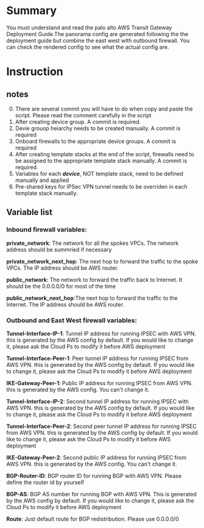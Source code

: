# Summary
You must understand and read  the palo alto AWS Transit Gateway Deployment Guide.The panorama config are generated following the the deployment guide but combine the east west with outbound firewall. You can check the rendered config to see what the actual config are.

# Instruction



## notes
0. There are several commit you will have to do when copy and paste the script. Please read the comment carefully in the script
1. After creating device group. A commit is required.
2. Devie grouop heiarchy needs to be created manually. A commit is required
3. Onboard firewalls to the appropriate device groups. A commit is required
4. After creating template stacks at the end of the script, firewalls need to be assigned to the appropriate template stack manually. A commit is required.
5. Variables for each ***device***, NOT template stack, need to be defined manually and applied 
6. Pre-shared keys for IPSec VPN tunnel needs to be overriden in each template stack manually.


## Variable list


### Inbound firewall variables:

**private_network**: The network for all the spokes VPCs. The network address should be summried if necessary

**private_network_next_hop**: The next hop to forward the traffic to the spoke VPCs. The IP address should be AWS router.

**public_network**: The network to forward the traffic back to Internet. It should be the 0.0.0.0/0 for most of the time

**public_network_next_hop**:The next hop to forward the traffic to the Internet. The IP address should be AWS router.




### Outbound and East West firewall variables:

**Tunnel-Interface-IP-1**: Tunnel IP address for running IPSEC with AWS VPN. this is generated by the AWS config by default. If you would like to change it, please ask the Cloud Ps to modify it before AWS deployment

**Tunnel-Interface-Peer-1**: Peer tunnel IP address for running IPSEC from AWS VPN. this is generated by the AWS config by default. If you would like to change it, please ask the Cloud Ps to modify it before AWS deployment

**IKE-Gateway-Peer-1**: Public IP address for running IPSEC from AWS VPN. this is generated by the AWS config. You can't change it.

**Tunnel-Interface-IP-2**: Second tunnel IP address for running IPSEC with AWS VPN. this is generated by the AWS config by default. If you would like to change it, please ask the Cloud Ps to modify it before AWS deployment

**Tunnel-Interface-Peer-2**: Second peer tunnel IP address for running IPSEC from AWS VPN. this is generated by the AWS config by default. If you would like to change it, please ask the Cloud Ps to modify it before AWS deployment

**IKE-Gateway-Peer-2**: Second public IP address for running IPSEC from AWS VPN. this is generated by the AWS config. You can't change it.

**BGP-Router-ID**: BGP router ID for running BGP with AWS VPN. Please define the router id by yourself

**BGP-AS**: BGP AS number for running BGP with AWS VPN. This is generated by the AWS config by default. If you would like to change it, please ask the Cloud Ps to modify it before AWS deployment

**Route**: Just default route for BGP redistribution. Please use 0.0.0.0/0
